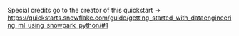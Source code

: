 Special credits go to the creator of this quickstart -> https://quickstarts.snowflake.com/guide/getting_started_with_dataengineering_ml_using_snowpark_python/#1

